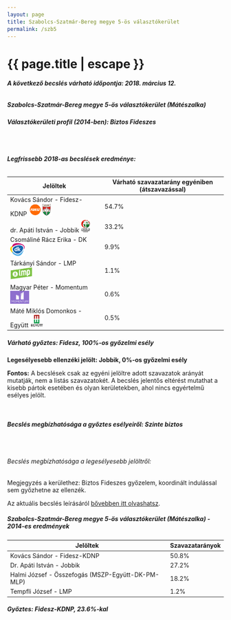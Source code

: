 ```yaml
---
layout: page
title: Szabolcs-Szatmár-Bereg megye 5-ös választókerület
permalink: /szb5
---
```


<h1 class="page-title">{{ page.title | escape }}</h1>

<div class="section">
    <div class="row">
          <div class="col s12"><h6><span><strong>A következő becslés várható időpontja: 2018. március 12.</strong></span></h6>
		  <h5>Szabolcs-Szatmár-Bereg megye 5-ös választókerület (Mátészalka)</h5>
<h6><strong>Választókerületi profil (2014-ben): <span id="profil">Biztos Fideszes</span></strong></h6>
<br/>
<h6><strong>Legfrissebb 2018-as becslések eredménye:</strong></h6>
<table class="striped">
              <thead>
                <tr>
                    <th>Jelöltek</th>
                    <th>Várható szavazatarány egyéniben (átszavazással)</th>
                </tr>
              </thead>
              <tbody>
             <tr>
                  <td>Kovács Sándor - Fidesz-KDNP <img src="images/fideszkdnp_logo.png" style="width:55px;height:30px;"></td>
				  <td id="id_fidesz">54.7%</td>
			</tr>
			<tr><td>dr. Apáti István - Jobbik <img src="images/jobbik_logo.png" style="width:23px;height:30px;"></td><td id="id_jobbik">33.2%</td></tr>
<tr>
                  <td>Csomáliné Rácz Erika - DK <img src="images/dk_logo.png" style="width:34px;height:30px;"></td>
				  <td id="id_baloldal">9.9%</td>
			</tr>
			<tr>
                  <td>Tárkányi Sándor - LMP <img src="images/lmp_logo.png" style="width:52px;height:30px;"></td>
				  <td id="lmp">1.1%</td>
			</tr>
			<tr>
				  <td>Magyar Péter - Momentum <img src="images/momentum_logo.png" style="width:44px;height:30px;"></td>
				  <td id="id_momentum">0.6%</td>
			</tr>
<tr>
<td>Máté Miklós Domonkos -  Együtt <img src="images/egyutt_logo.png" style="width:31px;height:30px;"></td>
<td id="id_egyutt">0.5%</td>
</tr>                
              </tbody>
            </table>
			<h5>Várható győztes: <span id="gyoztes">Fidesz, </span><span id="esely">100%</span><span>-os győzelmi esély</span></h5>
			<p><strong>Legesélyesebb ellenzéki jelölt: <span id="masodik">Jobbik, </span><span id="esely2">0%</span><span>-os győzelmi esély</span></strong></p>
			
<p><strong>Fontos:</strong> A becslések csak az egyéni jelöltre adott szavazatok arányát mutatják, nem a listás szavazatokét. A becslés jelentős eltérést mutathat a kisebb pártok esetében és olyan kerületekben, ahol nincs egyértelmű esélyes jelölt.</p>
<br/>
			<h6><strong>Becslés megbízhatósága a győztes esélyeiről: Szinte biztos</strong> </h6>
<br/><h6>Becslés megbízhatósága a legesélyesebb jelöltről: </h6>
<p>Megjegyzés a kerülethez: Biztos Fideszes győzelem, koordinált indulással sem győzhetne az ellenzék.</p>
<p>Az aktuális becslés leírásáról <a href="../metodologia#0305">bővebben itt olvashatsz</a>.</p>
          </div>
          </div>
    </div>
</div>

<div class="section">
    <div class="row">
          <div class="col s12">
		  <h5>Szabolcs-Szatmár-Bereg megye 5-ös választókerület (Mátészalka) - 2014-es eredmények</h5>
            <table class="striped">
              <thead>
                <tr>
                    <th>Jelöltek</th>
                    <th>Szavazatarányok</th>
                </tr>
              </thead>
              <tbody>
             <tr>
                  <td>Kovács Sándor - Fidesz-KDNP</td>
				  <td>50.8%</td>
			</tr>
			<tr>
			      <td>Dr. Apáti István - Jobbik</td>
				  <td>27.2%</td>
			</tr>
			<tr>
			      <td>Halmi József - Összefogás (MSZP-Együtt-DK-PM-MLP)</td>
				  <td>18.2%</td>  
			</tr>
			<tr>
				  <td>Tempfli József - LMP</td>
				  <td>1.2%</td>
			</tr>  	
              </tbody>
            </table>
			<h5>Győztes: Fidesz-KDNP, 23.6%-kal</h5>
          </div>
    </div>
</div>
